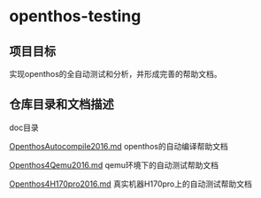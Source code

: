 # openthos-testing

## 项目目标

实现openthos的全自动测试和分析，并形成完善的帮助文档。

## 仓库目录和文档描述

doc目录

[OpenthosAutocompile2016.md](https://github.com/xyongcn/openthos-testing/blob/master/doc/OpenthosAutocompile2016.md) openthos的自动编译帮助文档

[Openthos4Qemu2016.md](https://github.com/xyongcn/openthos-testing/blob/master/doc/Openthos4Qemu2016.md) qemu环境下的自动测试帮助文档

[Openthos4H170pro2016.md](https://github.com/xyongcn/openthos-testing/blob/master/doc/Openthos4H170pro2016.md) 真实机器H170pro上的自动测试帮助文档

